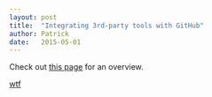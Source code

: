 ```yaml
---
layout: post
title:  "Integrating 3rd-party tools with GitHub"
author: Patrick
date:   2015-05-01
---
```

Check out [this page](https://github/broken) for an overview.

[wtf](https://google.com)
